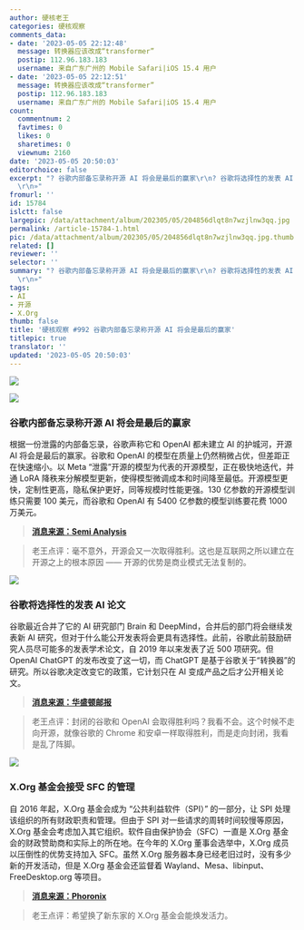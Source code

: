 ```yaml
---
author: 硬核老王
categories: 硬核观察
comments_data:
- date: '2023-05-05 22:12:48'
  message: 转换器应该改成“transformer”
  postip: 112.96.183.183
  username: 来自广东广州的 Mobile Safari|iOS 15.4 用户
- date: '2023-05-05 22:12:51'
  message: 转换器应该改成“transformer”
  postip: 112.96.183.183
  username: 来自广东广州的 Mobile Safari|iOS 15.4 用户
count:
  commentnum: 2
  favtimes: 0
  likes: 0
  sharetimes: 0
  viewnum: 2160
date: '2023-05-05 20:50:03'
editorchoice: false
excerpt: "? 谷歌内部备忘录称开源 AI 将会是最后的赢家\r\n? 谷歌将选择性的发表 AI 论文\r\n? X.Org 基金会接受 SFC 的管理\r\n»
  \r\n»"
fromurl: ''
id: 15784
islctt: false
largepic: /data/attachment/album/202305/05/204856dlqt8n7wzjlnw3qq.jpg
permalink: /article-15784-1.html
pic: /data/attachment/album/202305/05/204856dlqt8n7wzjlnw3qq.jpg.thumb.jpg
related: []
reviewer: ''
selector: ''
summary: "? 谷歌内部备忘录称开源 AI 将会是最后的赢家\r\n? 谷歌将选择性的发表 AI 论文\r\n? X.Org 基金会接受 SFC 的管理\r\n»
  \r\n»"
tags:
- AI
- 开源
- X.Org
thumb: false
title: '硬核观察 #992 谷歌内部备忘录称开源 AI 将会是最后的赢家'
titlepic: true
translator: ''
updated: '2023-05-05 20:50:03'
---
```


![](/data/attachment/album/202305/05/204856dlqt8n7wzjlnw3qq.jpg)


![](/data/attachment/album/202305/05/204908r5o8w042zoz2oomf.jpg)


### 谷歌内部备忘录称开源 AI 将会是最后的赢家


根据一份泄露的内部备忘录，谷歌声称它和 OpenAI 都未建立 AI 的护城河，开源 AI 将会是最后的赢家。谷歌和 OpenAI 的模型在质量上仍然稍微占优，但差距正在快速缩小。以 Meta “泄露”开源的模型为代表的开源模型，正在极快地迭代，并通 LoRA 降秩来分解模型更新，使得模型微调成本和时间降至最低。开源模型更快，定制性更高，隐私保护更好，同等规模时性能更强。130 亿参数的开源模型训练只需要 100 美元，而谷歌和 OpenAI 有 5400 亿参数的模型训练要花费 1000 万美元。



> 
> **[消息来源：Semi Analysis](https://www.semianalysis.com/p/google-we-have-no-moat-and-neither)**
> 
> 
> 



> 
> 老王点评：毫不意外，开源会又一次取得胜利。这也是互联网之所以建立在开源之上的根本原因 —— 开源的优势是商业模式无法复制的。
> 
> 
> 


![](/data/attachment/album/202305/05/204919hs1j6sfnhssgljs6.jpg)


### 谷歌将选择性的发表 AI 论文


谷歌最近合并了它的 AI 研究部门 Brain 和 DeepMind，合并后的部门将会继续发表新 AI 研究，但对于什么能公开发表将会更具有选择性。此前，谷歌此前鼓励研究人员尽可能多的发表学术论文，自 2019 年以来发表了近 500 项研究。但 OpenAI ChatGPT 的发布改变了这一切，而 ChatGPT 是基于谷歌关于“转换器”的研究。所以谷歌决定改变它的政策，它计划只在 AI 变成产品之后才公开相关论文。



> 
> **[消息来源：华盛顿邮报](https://www.washingtonpost.com/technology/2023/05/04/google-ai-stop-sharing-research/)**
> 
> 
> 



> 
> 老王点评：封闭的谷歌和 OpenAI 会取得胜利吗？我看不会。这个时候不走向开源，就像谷歌的 Chrome 和安卓一样取得胜利，而是走向封闭，我看是乱了阵脚。
> 
> 
> 


![](/data/attachment/album/202305/05/204934n5pl9qrlf77o825b.jpg)


### X.Org 基金会接受 SFC 的管理


自 2016 年起，X.Org 基金会成为 “公共利益软件（SPI）” 的一部分，让 SPI 处理该组织的所有财政职责和管理。但由于 SPI 对一些请求的周转时间较慢等原因，X.Org 基金会考虑加入其它组织。软件自由保护协会（SFC）一直是 X.Org 基金会的财政赞助商和实际上的所在地。在今年的 X.Org 董事会选举中，X.Org 成员以压倒性的优势支持加入 SFC。虽然 X.Org 服务器本身已经老旧过时，没有多少新的开发活动，但是 X.Org 基金会还监督着 Wayland、Mesa、libinput、FreeDesktop.org 等项目。



> 
> **[消息来源：Phoronix](https://www.phoronix.com/news/X.Org-SFC-Vote-Approved)**
> 
> 
> 



> 
> 老王点评：希望换了新东家的 X.Org 基金会能焕发活力。
> 
> 
>